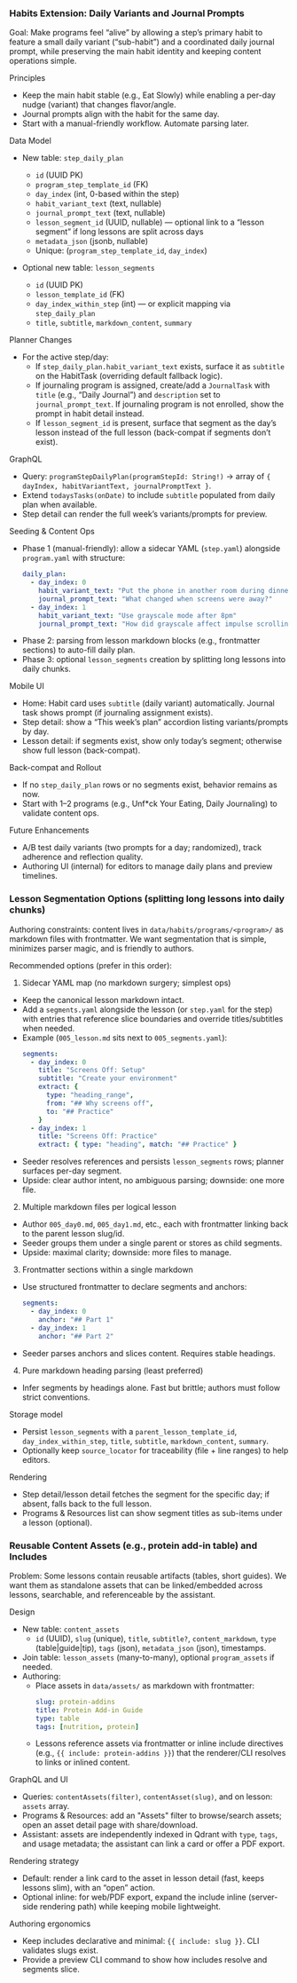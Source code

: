 ### Habits Extension: Daily Variants and Journal Prompts

Goal: Make programs feel “alive” by allowing a step’s primary habit to feature a small daily variant (“sub-habit”) and a coordinated daily journal prompt, while preserving the main habit identity and keeping content operations simple.

Principles
- Keep the main habit stable (e.g., Eat Slowly) while enabling a per-day nudge (variant) that changes flavor/angle.
- Journal prompts align with the habit for the same day.
- Start with a manual-friendly workflow. Automate parsing later.

Data Model
- New table: `step_daily_plan`
  - `id` (UUID PK)
  - `program_step_template_id` (FK)
  - `day_index` (int, 0-based within the step)
  - `habit_variant_text` (text, nullable)
  - `journal_prompt_text` (text, nullable)
  - `lesson_segment_id` (UUID, nullable) — optional link to a “lesson segment” if long lessons are split across days
  - `metadata_json` (jsonb, nullable)
  - Unique: (`program_step_template_id`, `day_index`)

- Optional new table: `lesson_segments`
  - `id` (UUID PK)
  - `lesson_template_id` (FK)
  - `day_index_within_step` (int) — or explicit mapping via `step_daily_plan`
  - `title`, `subtitle`, `markdown_content`, `summary`

Planner Changes
- For the active step/day:
  - If `step_daily_plan.habit_variant_text` exists, surface it as `subtitle` on the HabitTask (overriding default fallback logic).
  - If journaling program is assigned, create/add a `JournalTask` with `title` (e.g., “Daily Journal”) and `description` set to `journal_prompt_text`. If journaling program is not enrolled, show the prompt in habit detail instead.
  - If `lesson_segment_id` is present, surface that segment as the day’s lesson instead of the full lesson (back-compat if segments don’t exist).

GraphQL
- Query: `programStepDailyPlan(programStepId: String!)` → array of `{ dayIndex, habitVariantText, journalPromptText }`.
- Extend `todaysTasks(onDate)` to include `subtitle` populated from daily plan when available.
- Step detail can render the full week’s variants/prompts for preview.

Seeding & Content Ops
- Phase 1 (manual-friendly): allow a sidecar YAML (`step.yaml`) alongside `program.yaml` with structure:
  ```yaml
  daily_plan:
    - day_index: 0
      habit_variant_text: "Put the phone in another room during dinner"
      journal_prompt_text: "What changed when screens were away?"
    - day_index: 1
      habit_variant_text: "Use grayscale mode after 8pm"
      journal_prompt_text: "How did grayscale affect impulse scrolling?"
  ```
- Phase 2: parsing from lesson markdown blocks (e.g., frontmatter sections) to auto-fill daily plan.
- Phase 3: optional `lesson_segments` creation by splitting long lessons into daily chunks.

Mobile UI
- Home: Habit card uses `subtitle` (daily variant) automatically. Journal task shows prompt (if journaling assignment exists).
- Step detail: show a “This week’s plan” accordion listing variants/prompts by day.
- Lesson detail: if segments exist, show only today’s segment; otherwise show full lesson (back-compat).

Back-compat and Rollout
- If no `step_daily_plan` rows or no segments exist, behavior remains as now.
- Start with 1–2 programs (e.g., Unf*ck Your Eating, Daily Journaling) to validate content ops.

Future Enhancements
- A/B test daily variants (two prompts for a day; randomized), track adherence and reflection quality.
- Authoring UI (internal) for editors to manage daily plans and preview timelines.

### Lesson Segmentation Options (splitting long lessons into daily chunks)

Authoring constraints: content lives in `data/habits/programs/<program>/` as markdown files with frontmatter. We want segmentation that is simple, minimizes parser magic, and is friendly to authors.

Recommended options (prefer in this order):

1) Sidecar YAML map (no markdown surgery; simplest ops)
  - Keep the canonical lesson markdown intact.
  - Add a `segments.yaml` alongside the lesson (or `step.yaml` for the step) with entries that reference slice boundaries and override titles/subtitles when needed.
  - Example (`005_lesson.md` sits next to `005_segments.yaml`):
    ```yaml
    segments:
      - day_index: 0
        title: "Screens Off: Setup"
        subtitle: "Create your environment"
        extract: {
          type: "heading_range",
          from: "## Why screens off",
          to: "## Practice"
        }
      - day_index: 1
        title: "Screens Off: Practice"
        extract: { type: "heading", match: "## Practice" }
    ```
  - Seeder resolves references and persists `lesson_segments` rows; planner surfaces per-day segment.
  - Upside: clear author intent, no ambiguous parsing; downside: one more file.

2) Multiple markdown files per logical lesson
  - Author `005_day0.md`, `005_day1.md`, etc., each with frontmatter linking back to the parent lesson slug/id.
  - Seeder groups them under a single parent or stores as child segments.
  - Upside: maximal clarity; downside: more files to manage.

3) Frontmatter sections within a single markdown
  - Use structured frontmatter to declare segments and anchors:
    ```yaml
    segments:
      - day_index: 0
        anchor: "## Part 1"
      - day_index: 1
        anchor: "## Part 2"
    ```
  - Seeder parses anchors and slices content. Requires stable headings.

4) Pure markdown heading parsing (least preferred)
  - Infer segments by headings alone. Fast but brittle; authors must follow strict conventions.

Storage model
- Persist `lesson_segments` with a `parent_lesson_template_id`, `day_index_within_step`, `title`, `subtitle`, `markdown_content`, `summary`.
- Optionally keep `source_locator` for traceability (file + line ranges) to help editors.

Rendering
- Step detail/lesson detail fetches the segment for the specific day; if absent, falls back to the full lesson.
- Programs & Resources list can show segment titles as sub-items under a lesson (optional).

### Reusable Content Assets (e.g., protein add-in table) and Includes

Problem: Some lessons contain reusable artifacts (tables, short guides). We want them as standalone assets that can be linked/embedded across lessons, searchable, and referenceable by the assistant.

Design
- New table: `content_assets`
  - `id` (UUID), `slug` (unique), `title`, `subtitle?`, `content_markdown`, `type` (table|guide|tip), `tags` (json), `metadata_json` (json), timestamps.
- Join table: `lesson_assets` (many-to-many), optional `program_assets` if needed.
- Authoring:
  - Place assets in `data/assets/` as markdown with frontmatter:
    ```yaml
    slug: protein-addins
    title: Protein Add-in Guide
    type: table
    tags: [nutrition, protein]
    ```
  - Lessons reference assets via frontmatter or inline include directives (e.g., `{{ include: protein-addins }}`) that the renderer/CLI resolves to links or inlined content.

GraphQL and UI
- Queries: `contentAssets(filter)`, `contentAsset(slug)`, and on lesson: `assets` array.
- Programs & Resources: add an "Assets" filter to browse/search assets; open an asset detail page with share/download.
- Assistant: assets are independently indexed in Qdrant with `type`, `tags`, and usage metadata; the assistant can link a card or offer a PDF export.

Rendering strategy
- Default: render a link card to the asset in lesson detail (fast, keeps lessons slim), with an “open” action.
- Optional inline: for web/PDF export, expand the include inline (server-side rendering path) while keeping mobile lightweight.

Authoring ergonomics
- Keep includes declarative and minimal: `{{ include: slug }}`. CLI validates slugs exist.
- Provide a preview CLI command to show how includes resolve and segments slice.



